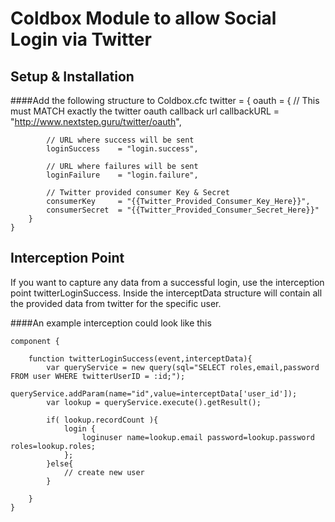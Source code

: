 Coldbox Module to allow Social Login via Twitter
================

Setup & Installation
---------------------

####Add the following structure to Coldbox.cfc
	twitter = {
		oauth = {
			// This must MATCH exactly the twitter oauth callback url
			callbackURL		= "http://www.nextstep.guru/twitter/oauth",

			// URL where success will be sent
			loginSuccess	= "login.success",

			// URL where failures will be sent
			loginFailure	= "login.failure",

			// Twitter provided consumer Key & Secret
			consumerKey		= "{{Twitter_Provided_Consumer_Key_Here}}",
			consumerSecret	= "{{Twitter_Provided_Consumer_Secret_Here}}"
		}
	}

Interception Point
---------------------
If you want to capture any data from a successful login, use the interception point twitterLoginSuccess. Inside the interceptData structure will contain all the provided data from twitter for the specific user.

####An example interception could look like this

	component {

		function twitterLoginSuccess(event,interceptData){
			var queryService = new query(sql="SELECT roles,email,password FROM user WHERE twitterUserID = :id;");
				queryService.addParam(name="id",value=interceptData['user_id']);
			var lookup = queryService.execute().getResult();

			if( lookup.recordCount ){
				login {
					loginuser name=lookup.email password=lookup.password roles=lookup.roles;
				};
			}else{
				// create new user
			}

		}
	}

